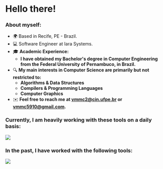 Hello there!
=====================================================================================================================================================

<!--Software Engineer
--------------------------------------------------------------------------------
-->

### About myself:
* 🌍  Based in Recife, PE - Brazil.
* 💻 Software Engineer at Iara Systems.
* 🎓 __Academic Experience:__
  * __I have obtained my Bachelor's degree in Computer Engineering from the Federal University of Pernambuco, in Brazil.__
* 🔍 __My main interests in Computer Science are primarily but not restricted to:__
  * __Algorithms & Data Structures__
  * __Compilers & Programming Languages__
  * __Computer Graphics__
* ✉️  __Feel free to reach me at [vmmc2@cin.ufpe.br](mailto:vmmc2@cin.ufpe.br) or [vmmc5910@gmail.com](mailto:vmmc5910@gmail.com).__

### Currently, I am heavily working with these tools on a daily basis:
<p align="left">
  <a href="https://skillicons.dev">
    <img src="https://skillicons.dev/icons?i=cpp,python,cmake,opencv,docker,git,gitlab" />
  </a>
</p>

### In the past, I have worked with the following tools:
<p align="left">
  <a href="https://skillicons.dev">
    <img src="https://skillicons.dev/icons?i=ts,js,html,css,react,tailwind,django,express,postgresql,github" />
  </a>
</p>
